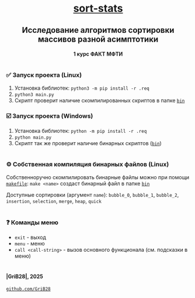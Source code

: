 <div align="center">

# [sort-stats](https://github.com/GriB28/sort-stats)
## Исследование алгоритмов сортировки массивов разной асимптотики
#### 1 курс ФАКТ МФТИ

</div>

#
### ✅ Запуск проекта (Linux)
1. Установка библиотек: `python3 -m pip install -r .req`
2. `python3 main.py`
3. Скрипт проверит наличие скомпилированных скриптов в папке [`bin`](./bin)
### ☑️ Запуск проекта (Windows)
1. Установка библиотек: `python -m pip install -r .req`
2. `python main.py`
3. Скрипт так же проверит наличие бинарных скриптов ([`bin`](./bin))

#
### ⚙️ Собственная компиляция бинарных файлов (Linux)
Собственноручно скомпилировать бинарные файлы можно при помощи [`makefile`](./makefile):
`make <name>` создаст бинарный файл в папке [`bin`](./bin)

Доступные сортировки (аргумент `name`): `bubble_0`, `bubble_1`, `bubble_2`, `insertion`, `selection`, `merge`, `heap`, `quick`


#
### ❓ Команды меню
* `exit` - выход
* `menu` - меню
* `call <call-string>` - вызов основного функционала (см. подсказки в меню)

#
#### |GriB28|, 2025
[`github.com/GriB28`](https://github.com/GriB28)